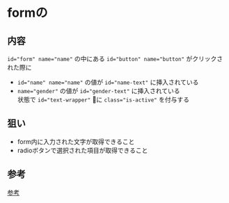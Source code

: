 # formの

## 内容 
`id="form" name="name"` の中にある `id="button" name="button"` がクリックされた際に  
- `id="name" name="name"` の値が `id="name-text"` に挿入されている  
- `name="gender"` の値が `id="gender-text"` に挿入されている  
状態で `id="text-wrapper"` に `class="is-active"` を付与する  

## 狙い
- form内に入力された文字が取得できること  
- radioボタンで選択された項目が取得できること  
  
## 参考

[参考](./example/README.md)  